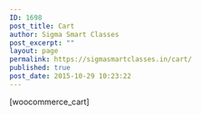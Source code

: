 ```yaml
---
ID: 1698
post_title: Cart
author: Sigma Smart Classes
post_excerpt: ""
layout: page
permalink: https://sigmasmartclasses.in/cart/
published: true
post_date: 2015-10-29 10:23:22
---
```

[woocommerce_cart]